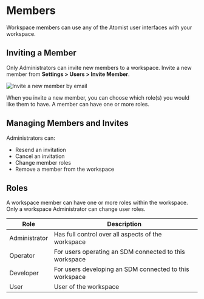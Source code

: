 # Members 

Workspace members can use any of the Atomist user interfaces with your workspace.

## Inviting a Member

Only Administrators can invite new members to a workspace. Invite a new member from **Settings > Users > Invite Member**.

![Invite a new member by email](img/invite-user.png)

When you invite a new member, you can choose which role(s) you would like them to have. A member can have one or more roles.

## Managing Members and Invites

Administrators can:

* Resend an invitation
* Cancel an invitation
* Change member roles
* Remove a member from the workspace

## Roles

A workspace member can have one or more roles within the workspace. Only a workspace Administrator can change user roles.

| Role | Description |
|---|---|
| Administrator | Has full control over all aspects of the workspace |
| Operator | For users operating an SDM connected to this workspace |
| Developer | For users developing an SDM connected to this workspace |
| User | User of the workspace |

